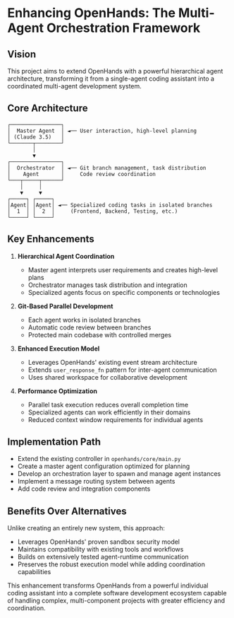 
# Enhancing OpenHands: The Multi-Agent Orchestration Framework

## Vision

This project aims to extend OpenHands with a powerful hierarchical agent architecture, transforming it from a single-agent coding assistant into a coordinated multi-agent development system.

## Core Architecture

```
┌────────────────┐
│  Master Agent  │ ◄── User interaction, high-level planning
│ (Claude 3.5)   │
└───────┬────────┘
        │
        ▼
┌────────────────┐
│  Orchestrator  │ ◄── Git branch management, task distribution
│    Agent       │     Code review coordination
└───┬─────┬──────┘
    │     │
    ▼     ▼
┌─────┐ ┌─────┐
│Agent│ │Agent│ ◄── Specialized coding tasks in isolated branches
│  1  │ │  2  │     (Frontend, Backend, Testing, etc.)
└─────┘ └─────┘
```

## Key Enhancements

1. **Hierarchical Agent Coordination**
   - Master agent interprets user requirements and creates high-level plans
   - Orchestrator manages task distribution and integration
   - Specialized agents focus on specific components or technologies

2. **Git-Based Parallel Development**
   - Each agent works in isolated branches
   - Automatic code review between branches
   - Protected main codebase with controlled merges

3. **Enhanced Execution Model**
   - Leverages OpenHands' existing event stream architecture
   - Extends `user_response_fn` pattern for inter-agent communication
   - Uses shared workspace for collaborative development

4. **Performance Optimization**
   - Parallel task execution reduces overall completion time
   - Specialized agents can work efficiently in their domains
   - Reduced context window requirements for individual agents

## Implementation Path

- Extend the existing controller in `openhands/core/main.py`
- Create a master agent configuration optimized for planning
- Develop an orchestration layer to spawn and manage agent instances
- Implement a message routing system between agents
- Add code review and integration components

## Benefits Over Alternatives

Unlike creating an entirely new system, this approach:
- Leverages OpenHands' proven sandbox security model
- Maintains compatibility with existing tools and workflows
- Builds on extensively tested agent-runtime communication
- Preserves the robust execution model while adding coordination capabilities

This enhancement transforms OpenHands from a powerful individual coding assistant into a complete software development ecosystem capable of handling complex, multi-component projects with greater efficiency and coordination.
